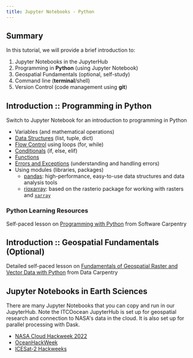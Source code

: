 ```yaml
---
title: Jupyter Notebooks - Python
---
```


## Summary

In this tutorial, we will provide a brief introduction to:

1.  Jupyter Notebooks in the JupyterHub
2.  Programming in **Python** (using Jupyter Notebook)
3.  Geospatial Fundamentals (optional, self-study)
4.  Command line (**terminal**/shell)
5.  Version Control (code management using **git**)


## Introduction :: Programming in Python

Switch to Jupyter Notebook for an introduction to programming in Python

-   Variables (and mathematical operations)
-   [Data Structures](https://swcarpentry.github.io/python-novice-inflammation/04-lists/index.html) (list, tuple, dict)
-   [Flow Control](https://swcarpentry.github.io/python-novice-inflammation/05-loop/index.html) using loops (for, while)
-   [Conditionals](https://swcarpentry.github.io/python-novice-inflammation/07-cond/index.html) (if, else, elif)
-   [Functions](https://swcarpentry.github.io/python-novice-inflammation/08-func/index.html)
-   [Errors and Exceptions](https://swcarpentry.github.io/python-novice-inflammation/09-errors/index.html) (understanding and handling errors)
-   Using modules (libraries, packages)
    -   [pandas](https://pandas.pydata.org/docs/): high-performance, easy-to-use data structures and data analysis tools
    -   [rioxarray](https://corteva.github.io/rioxarray/stable/): based on the rasterio package for working with rasters and [`xarray`](http://xarray.pydata.org/en/stable/)

### Python Learning Resources

Self-paced lesson on [Programming with Python](https://swcarpentry.github.io/python-novice-inflammation/) from Software Carpentry

## Introduction :: Geospatial Fundamentals (Optional)

Detailed self-paced lesson on [Fundamentals of Geospatial Raster and Vector Data with Python](https://carpentries-incubator.github.io/geospatial-python/) from Data Carpentry

## Jupyter Notebooks in Earth Sciences

There are many Jupyter Notebooks that you can copy and run in our JupyterHub. Note the ITCOocean JupyterHub is set up for geospatial research and connection to NASA's data in the cloud. It is also set up for parallel processing with Dask. 

- [NASA Cloud Hackweek 2022](https://nasa-openscapes.github.io/2021-Cloud-Hackathon/) 
- [OceanHackWeek](https://oceanhackweek.org)
- [ICESat-2 Hackweeks](https://icesat-2-2022.hackweek.io/intro.html)

